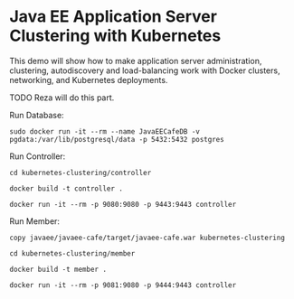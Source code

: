 # Java EE Application Server Clustering with Kubernetes

This demo will show how to make application server administration, clustering, autodiscovery and load-balancing work with Docker clusters, networking, and Kubernetes deployments.

TODO Reza will do this part.

Run Database:

``sudo docker run -it --rm --name JavaEECafeDB -v pgdata:/var/lib/postgresql/data -p 5432:5432 postgres``

Run Controller:

``cd kubernetes-clustering/controller``

``docker build -t controller .``

``docker run -it --rm -p 9080:9080 -p 9443:9443 controller``

Run Member:

``copy javaee/javaee-cafe/target/javaee-cafe.war kubernetes-clustering``

``cd kubernetes-clustering/member``

``docker build -t member .``

``docker run -it --rm -p 9081:9080 -p 9444:9443 controller``
